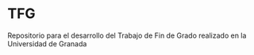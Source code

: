 # TFG
Repositorio para el desarrollo del Trabajo de Fin de Grado realizado en la Universidad de Granada
